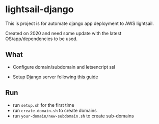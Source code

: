 # lightsail-django

This is project is for automate django app deployment to AWS lightsail.

Created on 2020 and need some update with the latest OS/app/dependencies to be used.

## What

* Configure domain/subdomain and letsencript ssl

* Setup Django server following [this guide](https://michal.karzynski.pl/blog/2013/10/29/serving-multiple-django-applications-with-nginx-gunicorn-supervisor/)

## Run

* run `setup.sh` for the first time
* run `create-domain.sh` to create domains
* run `your-domain/new-subdomain.sh` to create sub-domains

